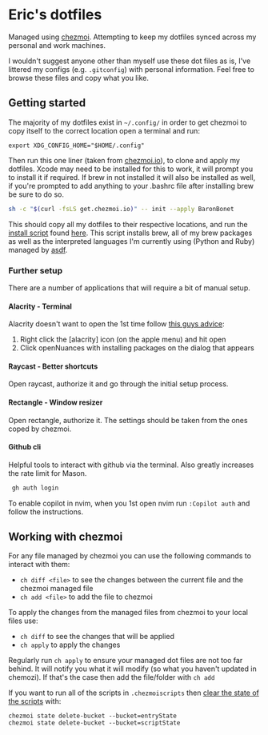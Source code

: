 # Eric's dotfiles

Managed using [chezmoi](https://www.chezmoi.io/). Attempting to keep my dotfiles synced across my personal and work machines.

I wouldn't suggest anyone other than myself use these dot files as is, I've littered my configs (e.g. `.gitconfig`) with personal information. Feel free to browse these files and copy what you like.

## Getting started

The majority of my dotfiles exist in `~/.config/` in order to get chezmoi to copy itself to the correct location open a terminal and run:

```shell
export XDG_CONFIG_HOME="$HOME/.config"
```

Then run this one liner (taken from [chezmoi.io](https://www.chezmoi.io/)), to clone and apply my dotfiles. Xcode may need to be installed for this to work, it will prompt you to install it if required. If brew in not installed it will also be installed as well, if you're prompted to add anything to your .bashrc file after installing brew be sure to do so.

```bash
sh -c "$(curl -fsLS get.chezmoi.io)" -- init --apply BaronBonet
```

This should copy all my dotfiles to their respective locations, and run the [install script](https://www.chezmoi.io/user-guide/use-scripts-to-perform-actions/) found [here](run_after-install-packages.sh). This script installs brew, all of my brew packages as well as the interpreted languages I'm currently using (Python and Ruby) managed by [asdf](https://asdf-vm.com/).

### Further setup

There are a number of applications that will require a bit of manual setup.

#### Alacrity - Terminal

Alacrity doesn't want to open the 1st time follow [this guys advice](https://github.com/alacritty/alacritty/issues/6500#issuecomment-1356318595):

1. Right click the [alacrity] icon (on the apple menu) and hit open
2. Click openNuances with installing packages on the dialog that appears

#### Raycast - Better shortcuts

Open raycast, authorize it and go through the initial setup process.

#### Rectangle - Window resizer

Open rectangle, authorize it. The settings should be taken from the ones coped by chezmoi.

#### Github cli

Helpful tools to interact with github via the terminal. Also greatly increases the rate limit for Mason.

```bash
 gh auth login
```

To enable copilot in nvim, when you 1st open nvim run `:Copilot auth` and follow the instructions.

## Working with chezmoi

For any file managed by chezmoi you can use the following commands to interact with them:

- `ch diff <file>` to see the changes between the current file and the chezmoi managed file
- `ch add <file>` to add the file to chezmoi

To apply the changes from the managed files from chezmoi to your local files use:

- `ch diff` to see the changes that will be applied
- `ch apply` to apply the changes

Regularly run `ch apply` to ensure your managed dot files are not too far behind. It will notify you what it will modify (so what you haven't updated in chemozi). If that's the case then add the file/folder with `ch add`

If you want to run all of the scripts in `.chezmoiscripts` then [clear the state of the scripts](https://www.chezmoi.io/user-guide/use-scripts-to-perform-actions/#clear-the-state-of-all-run_onchange_-and-run_once_-scripts) with:

```shell
chezmoi state delete-bucket --bucket=entryState
chezmoi state delete-bucket --bucket=scriptState
```

